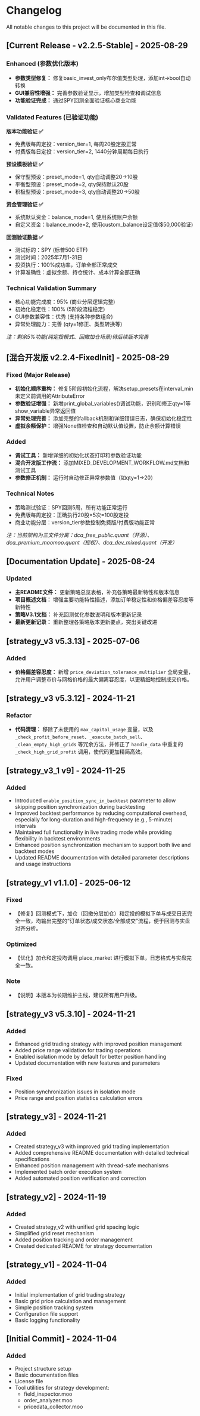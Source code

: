 # Changelog

All notable changes to this project will be documented in this file.

## [Current Release - v2.2.5-Stable] - 2025-08-29

### Enhanced (参数优化版本)
- **参数类型修复：** 修复basic_invest_only布尔值类型处理，添加int→bool自动转换
- **GUI兼容性增强：** 完善参数验证显示，增加类型检查和调试信息
- **功能验证完成：** 通过SPY回测全面验证核心商业功能

### Validated Features (已验证功能)
**版本功能验证 ✅**
- 免费版每周定投：version_tier=1, 每周20股定投正常
- 付费版每日定投：version_tier=2, 1440分钟周期每日执行

**预设模板验证 ✅** 
- 保守型预设：preset_mode=1, qty自动调整20→10股
- 平衡型预设：preset_mode=2, qty保持默认20股  
- 积极型预设：preset_mode=3, qty自动调整20→50股

**资金管理验证 ✅**
- 系统默认资金：balance_mode=1, 使用系统账户余额
- 自定义资金：balance_mode=2, 使用custom_balance设定值($50,000验证)

**回测验证数据 ✅**
- 测试标的：SPY (标普500 ETF)
- 测试时间：2025年7月1-31日
- 投资执行：100%成功率，订单全部正常成交
- 计算准确性：虚拟余额、持仓统计、成本计算全部正确

### Technical Validation Summary
- 核心功能完成度：95% (商业分层逻辑完整)
- 初始化稳定性：100% (5阶段流程稳定)
- GUI参数兼容性：优秀 (支持各种参数组合)
- 异常处理能力：完善 (qty=1修正、类型转换等)

*注：剩余5%功能(纯定投模式、回撤加仓场景)待后续版本完善*

## [混合开发版 v2.2.4-FixedInit] - 2025-08-29
### Fixed (Major Release)
- **初始化顺序重构：** 修复5阶段初始化流程，解决setup_presets在interval_min未定义前调用的AttributeError
- **参数验证增强：** 新增print_global_variables()调试功能，识别和修正qty=1等show_variable异常返回值
- **异常处理完善：** 添加完整的fallback机制和详细错误日志，确保初始化稳定性
- **虚拟余额保护：** 增强None值检查和自动默认值设置，防止余额计算错误

### Added
- **调试工具：** 新增详细的初始化状态打印和参数验证功能
- **混合开发版工作流：** 添加MIXED_DEVELOPMENT_WORKFLOW.md文档和测试工具
- **参数修正机制：** 运行时自动修正异常参数值（如qty=1→20）

### Technical Notes
- 策略测试验证：SPY回测5周，所有功能正常运行
- 免费版每周定投：正确执行20股×5次=100股定投
- 商业功能分层：version_tier参数控制免费版/付费版功能正常

*注：当前架构为三文件分离：dca_free_public.quant（开源）、dca_premium_moomoo.quant（授权）、dca_dev_mixed.quant（开发）*

## [Documentation Update] - 2025-08-24
### Updated
- **主README文件：** 更新策略总览表格，补充各策略最新特性和版本信息
- **项目概述文档：** 增强主要功能特性描述，添加订单稳定性和价格偏差容忍度等新特性
- **策略V3.1文档：** 补充回测优化参数说明和版本更新记录
- **最新更新记录：** 重新整理各策略版本更新要点，突出关键改进

## [strategy_v3 v5.3.13] - 2025-07-06
### Added
- **价格偏差容忍度：** 新增 `price_deviation_tolerance_multiplier` 全局变量，允许用户调整市价与网格价格的最大偏离容忍度，以更精细地控制成交价格。

## [strategy_v3 v5.3.12] - 2024-11-21
### Refactor
- **代码清理：** 移除了未使用的 `max_capital_usage` 变量，以及 `_check_profit_before_reset`、`_execute_batch_sell`、`_clean_empty_high_grids` 等冗余方法，并修正了 `handle_data` 中重复的 `_check_high_grid_profit` 调用，使代码更加精简高效。

## [strategy_v3_1 v9] - 2024-11-25
### Added
- Introduced `enable_position_sync_in_backtest` parameter to allow skipping position synchronization during backtesting
- Improved backtest performance by reducing computational overhead, especially for long-duration and high-frequency (e.g., 5-minute) intervals
- Maintained full functionality in live trading mode while providing flexibility in backtest environments
- Enhanced position synchronization mechanism to support both live and backtest modes
- Updated README documentation with detailed parameter descriptions and usage instructions

## [strategy_v1 v1.1.0] - 2025-06-12
### Fixed
- 【修复】回测模式下，加仓（回撤分层加仓）和定投的模拟下单与成交日志完全一致，均输出完整的“订单状态/成交状态/全部成交”流程，便于回测与实盘对齐分析。
### Optimized
- 【优化】加仓和定投均调用 place_market 进行模拟下单，日志格式与实盘完全一致。
### Note
- 【说明】本版本为长期维护主线，建议所有用户升级。

## [strategy_v3 v5.3.10] - 2024-11-21
### Added
- Enhanced grid trading strategy with improved position management
- Added price range validation for trading operations
- Enabled isolation mode by default for better position handling
- Updated documentation with new features and parameters
### Fixed
- Position synchronization issues in isolation mode
- Price range and position statistics calculation errors

## [strategy_v3] - 2024-11-21
### Added
- Created strategy_v3 with improved grid trading implementation
- Added comprehensive README documentation with detailed technical specifications
- Enhanced position management with thread-safe mechanisms
- Implemented batch order execution system
- Added automated position verification and correction

## [strategy_v2] - 2024-11-19
### Added
- Created strategy_v2 with unified grid spacing logic
- Simplified grid reset mechanism
- Added position tracking and order management
- Created dedicated README for strategy documentation

## [strategy_v1] - 2024-11-04
### Added
- Initial implementation of grid trading strategy
- Basic grid price calculation and management
- Simple position tracking system
- Configuration file support
- Basic logging functionality

## [Initial Commit] - 2024-11-04
### Added
- Project structure setup
- Basic documentation files
- License file
- Tool utilities for strategy development:
  - field_inspector.moo
  - order_analyzer.moo
  - pricedata_collector.moo

